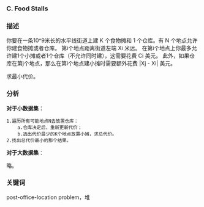 ### C. Food Stalls

### 描述

你要在一条10^9米长的水平线街道上建 K 个食物摊和 1 个仓库。有 N 个地点允许你建食物摊或者仓库。
第i个地点距离街道左端 Xi 米远。
在第i个地点上你最多允许建1个小摊或者1个仓库（不允许同时建），这需要花费 Ci 美元。
此外，如果仓库在第j个地点，那么在第i个地点建小摊时需要额外花费 |Xj - Xi| 美元。

求最小代价。

### 分析

**对于小数据集**：

	1.遍历所有可能地点N去放置仓库：
	    a.仓库决定后，重新更新代价；
	    b.选出代价最少的K个地点放置小摊，求总代价。
	2.找出总代价最小的那个结果。

**对于大数据集**：

略。

### 关键词

post-office-location problem，堆
